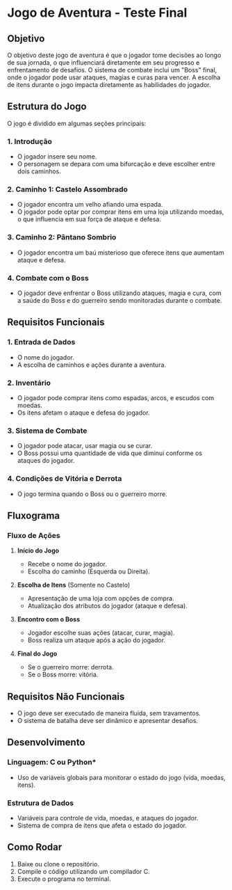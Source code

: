 # Jogo de Aventura - Teste Final

## Objetivo

O objetivo deste jogo de aventura é que o jogador tome decisões ao longo de sua jornada, o que influenciará diretamente em seu progresso e enfrentamento de desafios. O sistema de combate inclui um "Boss" final, onde o jogador pode usar ataques, magias e curas para vencer. A escolha de itens durante o jogo impacta diretamente as habilidades do jogador.

## Estrutura do Jogo

O jogo é dividido em algumas seções principais:

### 1. Introdução

- O jogador insere seu nome.
- O personagem se depara com uma bifurcação e deve escolher entre dois caminhos.

### 2. Caminho 1: Castelo Assombrado

- O jogador encontra um velho afiando uma espada.
- O jogador pode optar por comprar itens em uma loja utilizando moedas, o que influencia em sua força de ataque e defesa.

### 3. Caminho 2: Pântano Sombrio

- O jogador encontra um baú misterioso que oferece itens que aumentam ataque e defesa.

### 4. Combate com o Boss

- O jogador deve enfrentar o Boss utilizando ataques, magia e cura, com a saúde do Boss e do guerreiro sendo monitoradas durante o combate.

## Requisitos Funcionais

### 1. Entrada de Dados

- O nome do jogador.
- A escolha de caminhos e ações durante a aventura.

### 2. Inventário

- O jogador pode comprar itens como espadas, arcos, e escudos com moedas.
- Os itens afetam o ataque e defesa do jogador.

### 3. Sistema de Combate

- O jogador pode atacar, usar magia ou se curar.
- O Boss possui uma quantidade de vida que diminui conforme os ataques do jogador.

### 4. Condições de Vitória e Derrota

- O jogo termina quando o Boss ou o guerreiro morre.

## Fluxograma

### Fluxo de Ações

1. **Início do Jogo**

   - Recebe o nome do jogador.
   - Escolha do caminho (Esquerda ou Direita).

2. **Escolha de Itens** (Somente no Castelo)

   - Apresentação de uma loja com opções de compra.
   - Atualização dos atributos do jogador (ataque e defesa).

3. **Encontro com o Boss**

   - Jogador escolhe suas ações (atacar, curar, magia).
   - Boss realiza um ataque após a ação do jogador.

4. **Final do Jogo**
   - Se o guerreiro morre: derrota.
   - Se o Boss morre: vitória.

## Requisitos Não Funcionais

- O jogo deve ser executado de maneira fluida, sem travamentos.
- O sistema de batalha deve ser dinâmico e apresentar desafios.

## Desenvolvimento

### Linguagem: C ou Python\*

- Uso de variáveis globais para monitorar o estado do jogo (vida, moedas, itens).

### Estrutura de Dados

- Variáveis para controle de vida, moedas, e ataques do jogador.
- Sistema de compra de itens que afeta o estado do jogador.

## Como Rodar

1. Baixe ou clone o repositório.
2. Compile o código utilizando um compilador C.
3. Execute o programa no terminal.
